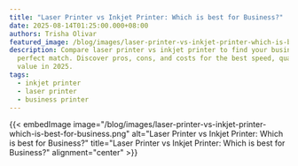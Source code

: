 ```yaml
---
title: "Laser Printer vs Inkjet Printer: Which is best for Business?"
date: 2025-08-14T01:25:00.000+08:00
authors: Trisha Olivar
featured_image: /blog/images/laser-printer-vs-inkjet-printer-which-is-best-for-business.png
description: Compare laser printer vs inkjet printer to find your business’s
  perfect match. Discover pros, cons, and costs for the best speed, quality, and
  value in 2025.
tags:
  - inkjet printer
  - laser printer
  - business printer
---
```

{{< embedImage image="/blog/images/laser-printer-vs-inkjet-printer-which-is-best-for-business.png" alt="Laser Printer vs Inkjet Printer: Which is best for Business?" title="Laser Printer vs Inkjet Printer: Which is best for Business?" alignment="center" >}}
